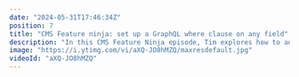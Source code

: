 ```yaml
---
date: "2024-05-31T17:46:34Z"
position: 7
title: "CMS Feature ninja: set up a GraphQL where clause on any field"
description: "In this CMS Feature Ninja episode, Tim explores how to add a #graphql where clause to any field in Hygraph.\n\nJoin our community: https://slack.hygraph.com\nOr sign up for free at:  https://app.hygraph.com/signup?utm_source=youtube&utm_medium=organic&utm_campaign=devrel"
image: "https://i.ytimg.com/vi/aXQ-JO8hMZQ/maxresdefault.jpg"
videoId: "aXQ-JO8hMZQ"
---
```


